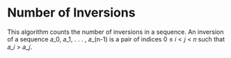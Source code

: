 # Number of Inversions

This algorithm counts the number of inversions in a sequence. An inversion of a sequence 𝑎_0, 𝑎_1, . . . , 𝑎_(n-1) is a pair of indices 0 ≤ 𝑖 < 𝑗 < 𝑛 such that 𝑎_𝑖 > 𝑎_𝑗.
